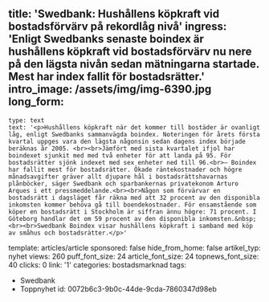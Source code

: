 title: 'Swedbank: Hushållens köpkraft vid bostadsförvärv på rekordlåg nivå'
ingress: 'Enligt Swedbanks senaste boindex är hushållens köpkraft vid bostadsförvärv nu nere på den lägsta nivån sedan mätningarna startade. Mest har index fallit för bostadsrätter.'
intro_image: /assets/img/img-6390.jpg
long_form:
  -
    type: text
    text: '<p>Hushållens köpkraft när det kommer till bostäder är ovanligt låg, enligt Swedbanks sammanvägda boindex. Noteringen för årets första kvartal uppges vara den lägsta någonsin sedan dagens index började beräknas år 2005. <br><br>Jämfört med sista kvartalet ifjol har boindexet sjunkit med med två enheter för att landa på 95. För bostadsrätter sjönk indexet med sex enheter ned till 96.<br>– Boindex har fallit mest för bostadsrätter. Ökade räntekostnader och högre månadsavgifter gräver allt djupare hål i bostadsrättshavarnas plånböcker, säger Swedbank och sparbankernas privatekonom Arturo Arques i ett pressmeddelande.<br><br>Någon som förvärvar en bostadsrätt i dagsläget får räkna med att 32 procent av den disponibla inkomsten kommer behöva gå till boendekostnader. För ensamstående som köper en bostadsrätt i Stockholm är siffran ännu högre: 71 procent. I Göteborg handlar det om 59 procent av den disponibla inkomsten.&nbsp; <br><br>Swedbank Boindex visar hushållens köpkraft i samband med köp av småhus och bostadsrätter.</p>'
template: articles/article
sponsored: false
hide_from_home: false
artikel_typ: nyhet
views: 260
puff_font_size: 24
article_font_size: 24
topnews_font_size: 40
clicks: 0
link: '1'
categories: bostadsmarknad
tags:
  - Swedbank
  - Toppnyhet
id: 0072b6c3-9b0c-44de-9cda-7860347d98eb
